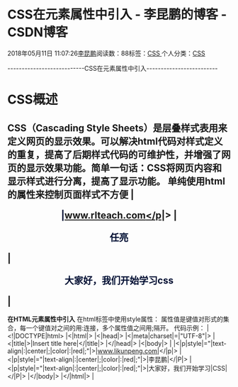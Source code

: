 
# CSS在元素属性中引入 - 李昆鹏的博客 - CSDN博客


2018年05月11日 11:07:26[李昆鹏](https://me.csdn.net/weixin_41547486)阅读数：88标签：[CSS																](https://so.csdn.net/so/search/s.do?q=CSS&t=blog)个人分类：[CSS																](https://blog.csdn.net/weixin_41547486/article/category/7656511)



---------------------------CSS在元素属性中引入-------------------------
# CSS概述
CSS（Cascading Style Sheets）是层叠样式表用来定义网页的显示效果。可以解决html代码对样式定义的重复，提高了后期样式代码的可维护性，并增强了网页的显示效果功能。简单一句话：CSS将网页内容和显示样式进行分离，提高了显示功能。
单纯使用html的属性来控制页面样式不方便
|<p align="center"><font  color="\#00ff33">|[www.rlteach.com</font></p](/font%3E%3C/p)|>
|<p  align="center"><font color="\#00ff33">任亮</font></p>
|<p  align="center"><font color="\#00ff33">大家好，我们开始学习css</font></p>
|
----------------------------------------------------------------------------------------
**在HTML元素属性中引入**
在html标签中使用style属性：
属性值是键值对形式的集合，每一个键值对之间的用:连接，多个属性值之间用;隔开。
代码示例：
|<!|DOCTYPE|html>
|<|html|>
|<|head|>
|<|meta|charset|=|"UTF-8"|>
|<|title|>|Insert title here|</|title|>
|</|head|>
|<|body|>
|<!--
|通过|alt|+/|来提示|html|的属性和|css|样式属性和样式值
|text-align:|元素内的水平布局
|color:|内容的颜色
|-->
|<|p|style|="|text-align|:|center|;|color|:|red|;"|>|www.likunpeng.com|</|p|>
|<|p|style|="|text-align|:|center|;|color|:|red|;"|>|李昆鹏|</|P|>
|<|p|style|="|text-align|:|center|;|color|:|red|;"|>|大家好，我们开始学习|CSS|</|P|>
|</|body|>
|</|html|>
|


